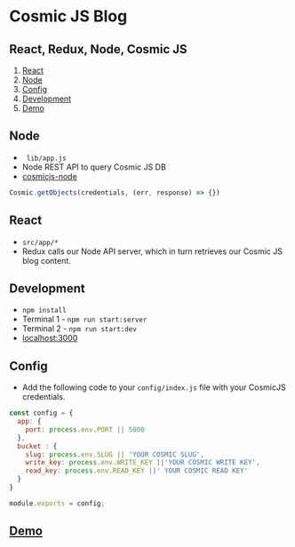 # Cosmic JS Blog
## React, Redux, Node, Cosmic JS


1. [React](#react)
1. [Node](#node)
1. [Config](#config)
1. [Development](#development)
1. [Demo](#demo)



## Node
- ``` lib/app.js```
- Node REST API to query Cosmic JS DB
- [cosmicjs-node](https://github.com/cosmicjs/cosmicjs-node)
``` javascript
Cosmic.getObjects(credentials, (err, response) => {})
```

## React
- ```src/app/*```
- Redux calls our Node API server, which in turn retrieves our Cosmic JS blog content.

## Development
- ```npm install```
- Terminal 1 - ```npm run start:server```
- Terminal 2 - ```npm run start:dev```
- [localhost:3000]('http://localhost:3000')

## Config
-  Add the following code to your ```config/index.js``` file with your CosmicJS credentials.
``` javascript
const config = {
  app: {
    port: process.env.PORT || 5000
  },
  bucket : {
    slug: process.env.SLUG || 'YOUR COSMIC SLUG',
    write_key: process.env.WRITE_KEY ||'YOUR COSMIC WRITE KEY',
    read_key: process.env.READ_KEY ||' YOUR COSMIC READ KEY'
  }
}

module.exports = config;
```


## [Demo](http://67.207.81.214:5000/)
